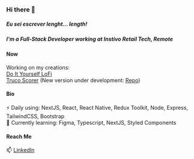 ### Hi there 👋

<h5>Eu sei escrever lenght... length! </h5>

<h5>I'm a Full-Stack Developer working at Instivo Retail Tech, Remote</h5>

<h4>Now</h4>

Working on my creations:<br>
<a href="https://diylofi.com">Do It Yourself LoFi</a> <br>
<a href="https://marcadordetruco.com.br">Truco Scorer</a> (New version under development: [Repo](https://github.com/Sidneycarlinijr/marcadortruco2))<br>


<h4>Bio</h4>

⚡ Daily using: NextJS, React, React Native, Redux Toolkit, Node, Express, TailwindCSS, Bootstrap <br>
🌱 Currently learning: Figma, Typescript, NextJS, Styled Components <br>

<h4>Reach Me</h4>
📫 <a href="https://www.linkedin.com/in/sidney-carlini/">LinkedIn</a>
<!--
**Sidneycarlinijr/Sidneycarlinijr** is a ✨ _special_ ✨ repository because its `README.md` (this file) appears on your GitHub profile.

Here are some ideas to get you started:


- 👯 I’m looking to collaborate on ...
- 🤔 I’m looking for help with ...
- 💬 Ask me about ...
- 📫 How to reach me: ...
- 😄 Pronouns: ...
- ⚡ Fun fact: ...
-->
